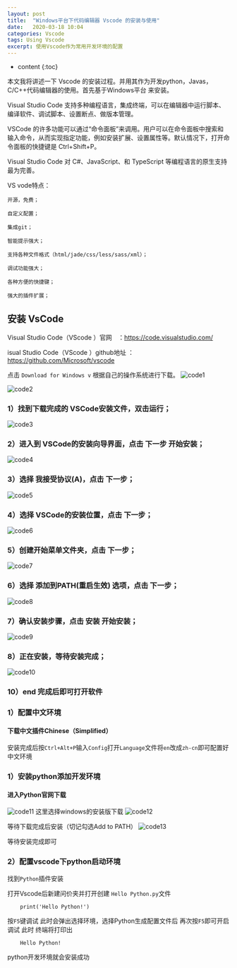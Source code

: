 ```yaml
---
layout: post
title:  "Windows平台下代码编辑器 Vscode 的安装与使用"
date:   2020-03-18 10:04
categories: Vscode
tags: Using Vscode
excerpt: 使用Vscode作为常用开发环境的配置
---
```

* content
{:toc}

本文我将讲述一下 Vscode 的安装过程。并用其作为开发python，Javas，C/C++代码编辑器的使用。首先基于Windows平台 来安装。

Visual Studio Code 支持多种编程语言，集成终端，可以在编辑器中运行脚本、编译软件、调试脚本、设置断点、做版本管理。

VSCode 的许多功能可以通过“命令面板”来调用。用户可以在命令面板中搜索和输入命令，从而实现指定功能，例如安装扩展、设置属性等。默认情况下，打开命令面板的快捷键是 Ctrl+Shift+P。

Visual Studio Code 对 C#、JavaScript、和 TypeScript 等编程语言的原生支持最为完善。

VS vode特点：
``` 
开源，免费；

自定义配置；

集成git；

智能提示强大；

支持各种文件格式（html/jade/css/less/sass/xml）；

调试功能强大；

各种方便的快捷键；

强大的插件扩展；
``` 
## 安装 VsCode
Visual Studio Code（VScode ）官网　：https://code.visualstudio.com/

isual Studio Code（VScode ）github地址 ：https://github.com/Microsoft/vscode

点击 `Download for Windows v` 根据自己的操作系统进行下载。
![code1](https://github.com/jie2311260561/jie2311260561.github.io/blob/master/_picture/Vscode1.png)

![code2](https://github.com/jie2311260561/jie2311260561.github.io/blob/master/_picture/Vscode2.png)

### 1）找到下载完成的 VSCode安装文件，双击运行；
![code3](https://github.com/jie2311260561/jie2311260561.github.io/blob/master/_picture/Vscode3.jpg)

### 2）进入到 VSCode的安装向导界面，点击 下一步 开始安装；
![code4](https://github.com/jie2311260561/jie2311260561.github.io/blob/master/_picture/Vscode4.jpg)

### 3）选择 我接受协议(A)，点击 下一步；
![code5](https://github.com/jie2311260561/jie2311260561.github.io/blob/master/_picture/Vscode5.jpg)

### 4）选择 VSCode的安装位置，点击 下一步；
![code6](https://github.com/jie2311260561/jie2311260561.github.io/blob/master/_picture/Vscode6.jpg)

### 5）创建开始菜单文件夹，点击 下一步；
![code7](https://github.com/jie2311260561/jie2311260561.github.io/blob/master/_picture/Vscode7.jpg)

### 6）选择 添加到PATH(重启生效) 选项，点击 下一步；
![code8](https://github.com/jie2311260561/jie2311260561.github.io/blob/master/_picture/Vscode8.jpg)

### 7）确认安装步骤，点击 安装 开始安装；
![code9](https://github.com/jie2311260561/jie2311260561.github.io/blob/master/_picture/Vscode9.jpg)

### 8）正在安装，等待安装完成；
![code10](https://github.com/jie2311260561/jie2311260561.github.io/blob/master/_picture/Vscode10.jpg)

### 10）end 完成后即可打开软件

### 1）配置中文环境
####  下载中文插件Chinese（Simplified）
安装完成后按`Ctrl+Alt+P`输入`Config`打开`Language`文件将`en`改成`zh-cn`即可配置好中文环境

### 1）安装python添加开发环境

#### 进入Python官网下载
![code11](https://github.com/jie2311260561/jie2311260561.github.io/blob/master/_picture/Python1.jpg)
这里选择windows的安装版下载
![code12](https://github.com/jie2311260561/jie2311260561.github.io/blob/master/_picture/Python2.jpg)

等待下载完成后安装（切记勾选Add to PATH）
![code13](https://github.com/jie2311260561/jie2311260561.github.io/blob/master/_picture/Python3.jpg)

等待安装完成即可
### 2）配置vscode下python启动环境

找到`Python`插件安装

打开Vscode后新建问价夹并打开创建 `Hello Python.py`文件

```
    print('Hello Python!')
```

按`F5`键调试 此时会弹出选择环境，选择Python生成配置文件后 再次按`F5`即可开启调试 此时
终端将打印出
```
    Hello Python!
```
python开发环境就会安装成功
